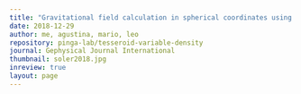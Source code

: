 ```yaml
---
title: "Gravitational field calculation in spherical coordinates using variable densities in depth"
date: 2018-12-29
author: me, agustina, mario, leo
repository: pinga-lab/tesseroid-variable-density
journal: Gephysical Journal International
thumbnail: soler2018.jpg
inreview: true
layout: page
---
```

